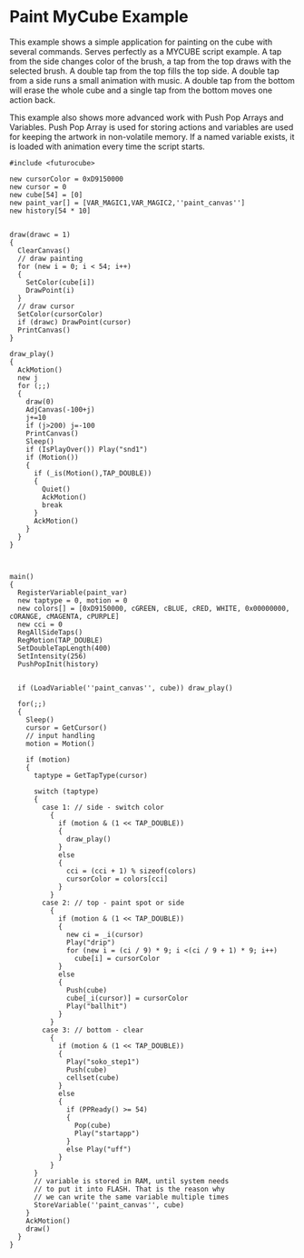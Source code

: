 # Paint MyCube Example

This example shows a simple application for painting on the cube with several commands. Serves
perfectly as a MYCUBE script example. A tap from the side changes color of the brush, a tap from the
top draws with the selected brush. A double tap from the top fills the top side. A double tap from
a side runs a small animation with music. A double tap from the bottom will erase the whole cube and
a single tap from the bottom moves one action back.

This example also shows more advanced work with Push Pop Arrays and Variables. Push Pop Array
is used for storing actions and variables are used for keeping the artwork in non-volatile memory.
If a named variable exists, it is loaded with animation every time the script starts.

```
#include <futurocube>

new cursorColor = 0xD9150000
new cursor = 0
new cube[54] = [0]
new paint_var[] = [VAR_MAGIC1,VAR_MAGIC2,''paint_canvas'']
new history[54 * 10]


draw(drawc = 1)
{
  ClearCanvas()
  // draw painting
  for (new i = 0; i < 54; i++)
  {
    SetColor(cube[i])
    DrawPoint(i)
  }
  // draw cursor
  SetColor(cursorColor)
  if (drawc) DrawPoint(cursor)
  PrintCanvas()
}

draw_play()
{
  AckMotion()
  new j
  for (;;)
  {
    draw(0)
    AdjCanvas(-100+j)
    j+=10
    if (j>200) j=-100
    PrintCanvas()
    Sleep()
    if (IsPlayOver()) Play("snd1")
    if (Motion())
    {
      if (_is(Motion(),TAP_DOUBLE))
      {
        Quiet()
        AckMotion()
        break
      }
      AckMotion()
    }
  }
}



main()
{
  RegisterVariable(paint_var)
  new taptype = 0, motion = 0
  new colors[] = [0xD9150000, cGREEN, cBLUE, cRED, WHITE, 0x00000000, cORANGE, cMAGENTA, cPURPLE]
  new cci = 0
  RegAllSideTaps()
  RegMotion(TAP_DOUBLE)
  SetDoubleTapLength(400)
  SetIntensity(256)
  PushPopInit(history)


  if (LoadVariable(''paint_canvas'', cube)) draw_play()

  for(;;)
  {
    Sleep()
    cursor = GetCursor()
    // input handling
    motion = Motion()

    if (motion)
    {
      taptype = GetTapType(cursor)

      switch (taptype)
      {
        case 1: // side - switch color
          {
            if (motion & (1 << TAP_DOUBLE))
            {
              draw_play()
            }
            else
            {
              cci = (cci + 1) % sizeof(colors)
              cursorColor = colors[cci]
            }
          }
        case 2: // top - paint spot or side
          {
            if (motion & (1 << TAP_DOUBLE))
            {
              new ci = _i(cursor)
              Play("drip")
              for (new i = (ci / 9) * 9; i <(ci / 9 + 1) * 9; i++)
                cube[i] = cursorColor
            }
            else
            {
              Push(cube)
              cube[_i(cursor)] = cursorColor
              Play("ballhit")
            }
          }
        case 3: // bottom - clear
          {
            if (motion & (1 << TAP_DOUBLE))
            {
              Play("soko_step1")
              Push(cube)
              cellset(cube)
            }
            else
            {
              if (PPReady() >= 54)
              {
                Pop(cube)
                Play("startapp")
              }
              else Play("uff")
            }
          }
      }
      // variable is stored in RAM, until system needs
      // to put it into FLASH. That is the reason why
      // we can write the same variable multiple times
      StoreVariable(''paint_canvas'', cube)
    }
    AckMotion()
    draw()
  }
}
```